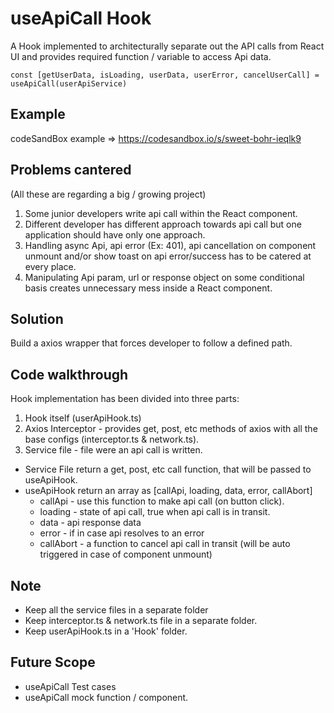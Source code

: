 # useApiCall Hook
A Hook implemented to architecturally separate out the API calls from React UI and provides required function / variable to access Api data.
```
const [getUserData, isLoading, userData, userError, cancelUserCall] = useApiCall(userApiService)
```

## Example
codeSandBox example => https://codesandbox.io/s/sweet-bohr-ieqlk9

## Problems cantered
(All these are regarding a big / growing project)
1) Some junior developers write api call within the React component.
2) Different developer has different approach towards api call but one application should have only one approach.
3) Handling async Api, api error (Ex: 401), api cancellation on component unmount and/or show toast on api error/success has to be catered at every place.
4) Manipulating Api param, url or response object on some conditional basis creates unnecessary mess inside a React component.

## Solution
Build a axios wrapper that forces developer to follow a defined path.

## Code walkthrough
Hook implementation has been divided into three parts:
1) Hook itself (userApiHook.ts)
2) Axios Interceptor - provides get, post, etc methods of axios with all the base configs (interceptor.ts & network.ts).
3) Service file - file were an api call is written.

* Service File return a get, post, etc call function, that will be passed to useApiHook.
* useApiHook return an array as [callApi, loading, data, error, callAbort]
    * callApi - use this function to make api call (on button click).
    * loading - state of api call, true when api call is in transit.
    * data - api response data
    * error - if in case api resolves to an error
    * callAbort - a function to cancel api call in transit (will be auto triggered in case of component unmount)

## Note
* Keep all the service files in a separate folder
* Keep interceptor.ts & network.ts file in a separate folder.
* Keep userApiHook.ts in a 'Hook' folder.

## Future Scope
* useApiCall Test cases
* useApiCall mock function / component.